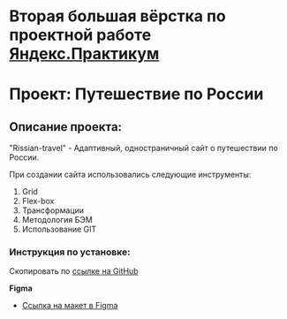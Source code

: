 # Вторая большая вёрстка по проектной работе [Яндекс.Практикум](https://praktikum.yandex.ru/)
# Проект: Путешествие по России

## Описание проекта:

"Rissian-travel" - Адаптивный, одностраничный сайт о путешествии по России.

При создании сайта использовались следующие инструменты:
1. Grid
2. Flex-box
3. Трансформации
4. Методология БЭМ
5. Использование GIT

### Инструкция по установке:

Скопировать по [cсылке на GitHub](https://github.com/ngagarin/russian-travel.git)

**Figma**

* [Ссылка на макет в Figma](https://www.figma.com/file/5S2WSbEFL6awjVWJ0NWL8Q/Sprint-3_-Russia-_-desktop-mobile?node-id=28503%3A0)
